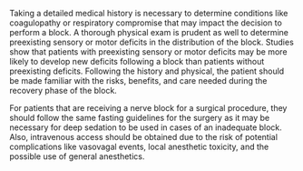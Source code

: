 Taking a detailed medical history is necessary to determine conditions like coagulopathy or respiratory compromise that may impact the decision to perform a block. A thorough physical exam is prudent as well to determine preexisting sensory or motor deficits in the distribution of the block. Studies show that patients with preexisting sensory or motor deficits may be more likely to develop new deficits following a block than patients without preexisting deficits. Following the history and physical, the patient should be made familiar with the risks, benefits, and care needed during the recovery phase of the block.

For patients that are receiving a nerve block for a surgical procedure, they should follow the same fasting guidelines for the surgery as it may be necessary for deep sedation to be used in cases of an inadequate block. Also, intravenous access should be obtained due to the risk of potential complications like vasovagal events, local anesthetic toxicity, and the possible use of general anesthetics.
